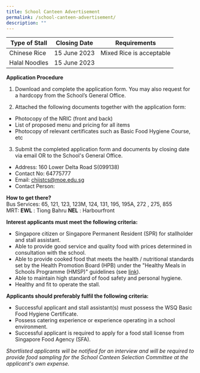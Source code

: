 ```yaml
---
title: School Canteen Advertisement
permalink: /school-canteen-advertisement/
description: ""
---
```

| Type of Stall | Closing Date | Requirements |
| -------- | -------- | -------- |
| Chinese Rice     | 15 June 2023     | Mixed Rice is acceptable     |
| Halal Noodles     | 15 June 2023     |      |
**Application Procedure**

1. Download and complete the application form. You may also request for a hardcopy from the School’s General Office.

2. Attached the following documents together with the application form:
* Photocopy of the NRIC (front and back)
* List of proposed menu and pricing for all items
* Photocopy of relevant certificates such as Basic Food Hygiene Course, etc
3. Submit the completed application form and documents by closing date via email OR to the School's General Office.
 * Address: 160 Lower Delta Road S(099138)
* Contact No: 64775777
* Email: chijstcs@moe.edu.sg
* Contact Person: 

**How to get there?**
<br>Bus Services:
65, 121, 123, 123M, 124, 131, 195, 195A, 272 , 275, 855
<br>MRT:
**EWL** : Tiong Bahru
**NEL** : Harbourfront

**Interest applicants must meet the following criteria:**
* Singapore citizen or Singapore Permanent Resident (SPR) for stallholder and stall assistant.
* Able to provide good service and quality food with prices determined in consultation with the school.
* Able to provide cooked food that meets the health / nutritional standards set by the Health Promotion Board (HPB) under the "Healthy Meals in Schools Programme (HMSP)" guidelines (see [link](https://www.hpb.gov.sg/schools/school-programmes/healthy-meals-in-schools-programme)).
* Able to maintain high standard of food safety and personal hygiene.
* Healthy and fit to operate the stall.


**Applicants should preferably fulfil the following criteria:**
* Successful applicant and stall assistant(s) must possess the WSQ Basic Food Hygiene Certificate.
* Possess catering experience or experience operating in a school environment.
* Successful applicant is required to apply for a food stall license from Singapore Food Agency (SFA).


*Shortlisted applicants will be notified for an interview and will be required to provide food sampling for the School Canteen Selection Committee at the applicant's own expense.*